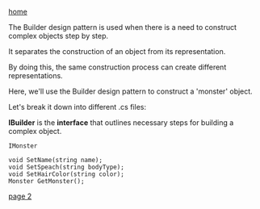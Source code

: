 [home](./page01.md)

The Builder design pattern is used when there is a need to construct complex objects step by step. 

It separates the construction of an object from its representation. 

By doing this, the same construction process can create different representations.

Here, we'll use the Builder design pattern to construct a 'monster' object.

Let's break it down into different .cs files:

**IBuilder** is the **interface** that outlines necessary steps for building a complex object.

```
IMonster
```


```
void SetName(string name);
void SetSpeach(string bodyType);
void SetHairColor(string color);
Monster GetMonster();
```

[page 2](./page02.md)
